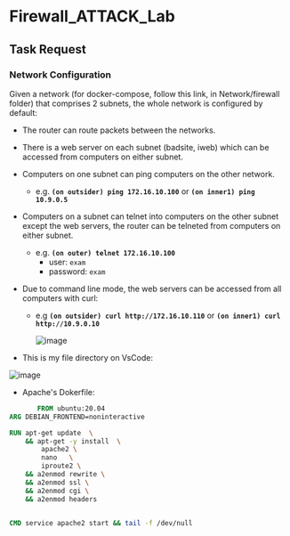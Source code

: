 # Firewall_ATTACK_Lab
## Task Request
### Network Configuration

Given a network (for docker-compose, follow this link, in Network/firewall folder) that comprises 2 subnets, the whole network is configured by default:

- The router can route packets between the networks.
- There is a web server on each subnet (badsite, iweb) which can be accessed from computers on either subnet.
- Computers on one subnet can ping computers on the other network.
  
  - e.g. **`(on outsider) ping 172.16.10.100`** or **`(on inner1) ping 10.9.0.5`**
  
- Computers on a subnet can telnet into computers on the other subnet except the web servers, the router can be telneted from computers on either subnet.
  
  - e.g. **`(on outer) telnet 172.16.10.100`**
    - user: `exam`
    - password: `exam`
  
- Due to command line mode, the web servers can be accessed from all computers with curl:
  
  - e.g **`(on outsider) curl http://172.16.10.110`** or **`(on inner1) curl http://10.9.0.10`**

     ![image](https://github.com/user-attachments/assets/92288b4c-34bb-432c-a680-e94a025e3544)

- This is my file directory on VsCode:

 ![image](https://github.com/user-attachments/assets/963481a6-56cf-4933-bb3e-dc793f905d27)

- Apache's Dokerfile:
````dockerfile
       FROM ubuntu:20.04
ARG DEBIAN_FRONTEND=noninteractive

RUN apt-get update  \
    && apt-get -y install  \
        apache2 \
        nano   \
        iproute2 \
    && a2enmod rewrite \
    && a2enmod ssl \
    && a2enmod cgi \
    && a2enmod headers


CMD service apache2 start && tail -f /dev/null


